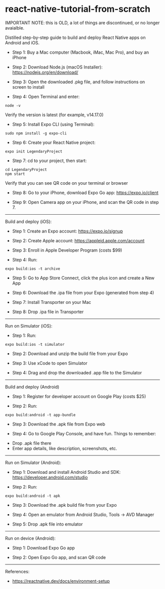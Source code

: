 # react-native-tutorial-from-scratch

IMPORTANT NOTE: this is OLD, a lot of things are discontinued, or no longer avaialble.

Distilled step-by-step guide to build and deploy React Native apps on Android and iOS.

- Step 1: Buy a Mac computer (Macbook, iMac, Mac Pro), and buy an iPhone

- Step 2: Download Node.js (macOS Installer): https://nodejs.org/en/download/

- Step 3: Open the downloaded .pkg file, and follow instructions on screen to install

- Step 4: Open Terminal and enter:

```
node -v
```
Verify the version is latest (for example, v14.17.0)

- Step 5: Install Expo CLI (using Terminal):
```
sudo npm install -g expo-cli
```

- Step 6: Create your React Native project:
```
expo init LegendaryProject
```

- Step 7: cd to your project, then start:
```
cd LegendaryProject
npm start
```
Verify that you can see QR code on your terminal or browser

- Step 8: Go to your iPhone, download Expo Go app: https://expo.io/client

- Step 9: Open Camera app on your iPhone, and scan the QR code in step 7.



-----------------------
Build and deploy (iOS):
- Step 1: Create an Expo account: https://expo.io/signup

- Step 2: Create Apple account: https://appleid.apple.com/account

- Step 3: Enroll in Apple Developer Program (costs $99)

- Step 4: Run:
```
expo build:ios -t archive
```

- Step 5: Go to App Store Connect, click the plus icon and create a New App

- Step 6: Download the .ipa file from your Expo (generated from step 4)

- Step 7: Install Transporter on your Mac

- Step 8: Drop .ipa file in Transporter


-----------------------------------
Run on Simulator (iOS):
- Step 1: Run:
```
expo build:ios -t simulator
```

- Step 2: Download and unzip the build file from your Expo

- Step 3: Use xCode to open Simulator

- Step 4: Drag and drop the downloaded .app file to the Simulator

-----------------------
Build and deploy (Android)
- Step 1: Register for developer account on Google Play (costs $25)

- Step 2: Run:
```
expo build:android -t app-bundle
```

- Step 3: Download the .apk file from Expo web

- Step 4: Go to Google Play Console, and have fun. Things to remember:
+ Drop .apk file there
+ Enter app details, like description, screenshots, etc.

-----------------------
Run on Simulator (Android):

- Step 1: Download and install Android Studio and SDK: https://developer.android.com/studio

- Step 2: Run:
```
expo build:android -t apk
```

- Step 3: Download the .apk build file from your Expo

- Step 4: Open an emulator from Android Studio, Tools -> AVD Manager

- Step 5: Drop .apk file into emulator

------------------------
Run on device (Android):

- Step 1: Download Expo Go app

- Step 2: Open Expo Go app, and scan QR code

-----------------
References:
- https://reactnative.dev/docs/environment-setup
